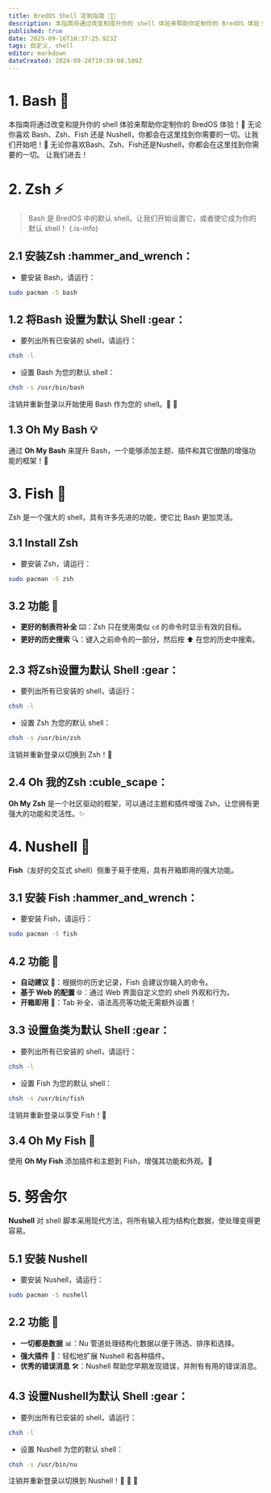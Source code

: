```yaml
---
title: BredOS Shell 定制指南 🐚🎨
description: 本指南将通过改变和提升你的 shell 体验来帮助你定制你的 BredOS 体验！🚀 无论你喜欢 Bash、Zsh、Fish 还是 Nushell，你都会在这里找到你需要的一切。让我们开始吧！🌊  无论你喜欢Bash、Zsh、Fish还是Nushell，你都会在这里找到你需要的一切。 让我们进去！ 🌊
published: true
date: 2025-09-16T10:37:25.923Z
tags: 自定义, shell
editor: markdown
dateCreated: 2024-09-20T19:39:08.509Z
---
```


# 1. Bash 🐢

本指南将通过改变和提升你的 shell 体验来帮助你定制你的 BredOS 体验！🚀 无论你喜欢 Bash、Zsh、Fish 还是 Nushell，你都会在这里找到你需要的一切。让我们开始吧！🌊  无论你喜欢Bash、Zsh、Fish还是Nushell，你都会在这里找到你需要的一切。 让我们进去！

# 2. Zsh ⚡

> Bash 是 BredOS 中的默认 shell。让我们开始设置它，或者使它成为你的默认 shell！
> {.is-info}

## 2.1 安装Zsh :hammer_and_wrench：

- 要安装 Bash，请运行：

```bash
sudo pacman -S bash
```

## 1.2 将Bash 设置为默认 Shell :gear：

- 要列出所有已安装的 shell，请运行：

```bash
chsh -l
```

- 设置 Bash 为您的默认 shell：

```bash
chsh -s /usr/bin/bash
```

注销并重新登录以开始使用 Bash 作为您的 shell。🔄 🔄

## 1.3 Oh My Bash 💡

通过 **Oh My Bash** 来提升 Bash，一个能够添加主题、插件和其它很酷的增强功能的框架！🌟

# 3. Fish 🐠

Zsh 是一个强大的 shell，具有许多先进的功能，使它比 Bash 更加灵活。

## 3.1 Install Zsh

- 要安装 Zsh，请运行：

```bash
sudo pacman -S zsh
```

## 3.2 功能 🌟

- **更好的制表符补全** ⌨️：Zsh 只在使用类似 `cd` 的命令时显示有效的目标。
- **更好的历史搜索** 🔍：键入之前命令的一部分，然后按 ⬆️ 在您的历史中搜索。

## 2.3 将Zsh设置为默认 Shell :gear：

- 要列出所有已安装的 shell，请运行：

```bash
chsh -l
```

- 设置 Zsh 为您的默认 shell：

```bash
chsh -s /usr/bin/zsh
```

注销并重新登录以切换到 Zsh！🔄

## 2.4 Oh 我的Zsh :cuble_scape：

**Oh My Zsh** 是一个社区驱动的框架，可以通过主题和插件增强 Zsh，让您拥有更强大的功能和灵活性。✨

# 4. Nushell 🧠

**Fish**（友好的交互式 shell）侧重于易于使用，具有开箱即用的强大功能。

## 3.1 安装 Fish :hammer_and_wrench：

- 要安装 Fish，请运行：

```bash
sudo pacman -S fish
```

## 4.2 功能 🌟

- **自动建议** 🤖：根据你的历史记录，Fish 会建议你输入的命令。
- **基于 Web 的配置** 🌐：通过 Web 界面自定义您的 shell 外观和行为。
- **开箱即用** 🧰：Tab 补全、语法高亮等功能无需额外设置！

## 3.3 设置鱼类为默认 Shell :gear：

- 要列出所有已安装的 shell，请运行：

```bash
chsh -l
```

- 设置 Fish 为您的默认 shell：

```bash
chsh -s /usr/bin/fish
```

注销并重新登录以享受 Fish！🔄

## 3.4 Oh My Fish 🎣

使用 **Oh My Fish** 添加插件和主题到 Fish，增强其功能和外观。🌈

# 5. 努舍尔

**Nushell** 对 shell 脚本采用现代方法，将所有输入视为结构化数据，使处理变得更容易。

## 5.1 安装 Nushell

- 要安装 Nushell，请运行：

```bash
sudo pacman -S nushell
```

## 2.2 功能 🌟

- **一切都是数据** 📊：Nu 管道处理结构化数据以便于筛选、排序和选择。
- **强大插件** 🔌：轻松地扩展 Nushell 和各种插件。
- **优秀的错误消息** 🛠️：Nushell 帮助您早期发现错误，并附有有用的错误消息。

## 4.3 设置Nushell为默认 Shell :gear：

- 要列出所有已安装的 shell，请运行：

```bash
chsh -l
```

- 设置 Nushell 为您的默认 shell：

```bash
chsh -s /usr/bin/nu
```

注销并重新登录以切换到 Nushell！🔄 🔄 🔄
